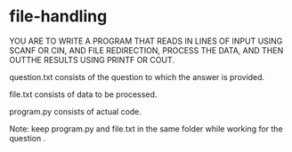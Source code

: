 # file-handling
YOU ARE TO WRITE A PROGRAM THAT READS IN LINES OF INPUT USING SCANF OR CIN, AND FILE REDIRECTION, PROCESS THE DATA, AND THEN OUTTHE RESULTS USING PRINTF OR COUT.


question.txt consists of the question to which the answer is provided.

file.txt consists of data to be processed.

program.py consists of actual code.

Note: keep program.py and file.txt in the same folder while working for the question .
